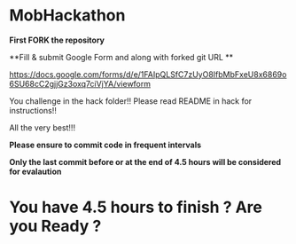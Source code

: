 # MobHackathon

**First FORK the repository**

**Fill & submit Google Form and along with forked git URL **

https://docs.google.com/forms/d/e/1FAIpQLSfC7zUyO8IfbMbFxeU8x6869o6SU68cC2gjjGz3oxq7ciVjYA/viewform

You challenge in the hack folder!! Please read README in hack for instructions!! 

All the very best!!!

**Please ensure to commit code in frequent intervals**

**Only the last commit before or at the end of 4.5 hours will be considered for evalaution** 

# You have 4.5 hours to finish ? Are you Ready ? 
